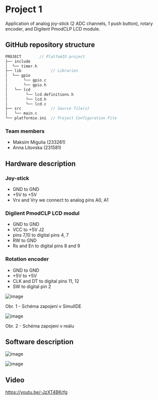 # Project 1

Application of analog joy-stick (2 ADC channels, 1 push button), rotary encoder, and Digilent PmodCLP LCD module.



## GitHub repository structure

   ```c
   PROJECT        // PlatfomIO project
   ├── include
   │  └── timer.h       
   ├── lib             // Libraries
   │  └── gpio
   │       └── gpio.c
   │       └── gpio.h
   │   └── lcd
   │        └── lcd.definitions.h
   │        └── lcd.h
   │        └── lcd.c
   ├── src             // Source file(s)
   │   └── main.c
   └── platformio.ini  // Project Configuration File
   ```

### Team members

* Maksim Migulia (233261)
* Anna Litovska (231581)

## Hardware description

### Joy-stick

* GND to GND 
* +5V to +5V
* Vrx and Vry we connect to analog pins A0, A1 

### Digilent PmodCLP LCD modul 

* GND to GND 
* VCC to +5V J2
* pins 7,10 to digital pins 4, 7
* RW to GND
* Rs and En to digital pins 8 and 9

### Rotation encoder

* GND to GND
* +5V to +5V
* CLK and DT to digital pins 11, 12
* SW to digital pin 2

![image](https://user-images.githubusercontent.com/99403646/205863718-c15f8ad5-0dea-43c7-92e9-262a9b21254c.png)

Obr. 1 - Schéma zapojení v SimulIDE

![image](https://user-images.githubusercontent.com/99403646/205864286-3a4a17cd-4702-49ea-a2d2-6c1e31e3c709.png)

Obr. 2 - Schéma zapojení v reálu


## Software description

![image](https://user-images.githubusercontent.com/99403646/205865422-d6dad741-c66c-4e6f-b598-7912b6b96adf.png)

![image](https://user-images.githubusercontent.com/99403646/205865529-51586952-727d-4822-bb06-3401c3559a8b.png)

## Video
https://youtu.be/-JzXT4BKrfg
